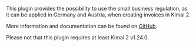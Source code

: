 This plugin provides the possibility to use the small business regulation, as it can be applied in Germany and Austria, when creating invoices in Kimai 2.

More information and documentation can be found on [GitHub](https://github.com/LiaraAlis/kimai2-SmallBusinessRuleBundle/blob/master/README.md).

Please not that this plugin requires at least Kimai 2 v1.24.0.
